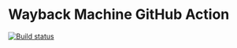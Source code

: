 # Wayback Machine GitHub Action

[![Build status](https://github.com/JamieMagee/wayback/workflows/build/badge.svg)](https://github.com/JamieMagee/wayback/actions?query=workflow%3Abuild)
